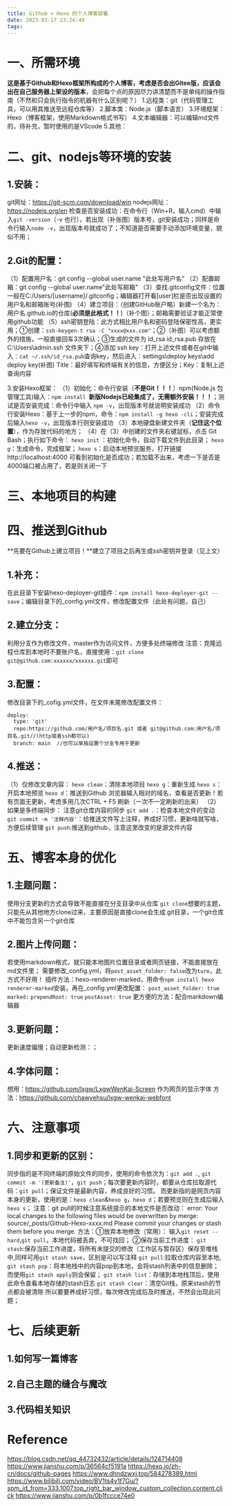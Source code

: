 ```yaml
---
title: Github + Hexo 的个人博客部署
date: 2023-03-17 23:24:49
tags:
---
```

一、所需环境
====


**这是基于Github和Hexo框架所构成的个人博客，考虑是否会出Gitee版，应该会出在自己服务器上架设的版本**，会把每个点的原因尽力讲清楚而不是单纯的操作指南（不然和只会执行指令的机器有什么区别呢？）
1.远程类：git（代码管理工具，可以用其推送至远程仓库等）
2.脚本类：Node.js（脚本语言）
3.环境框架：Hexo（博客框架，使用Markdown格式书写）
4.文本编辑器：可以编辑md文件的，待补充，暂时使用的是VScode
5.其他：


二、git、nodejs等环境的安装
====

1.安装：
---

git网址：https://git-scm.com/download/win
nodejs网址：https://nodejs.org/en
检查是否安装成功：在命令行（Win+R，输入cmd）中输入`git -version`（-v 也行），若出现（补张图）版本号，git安装成功；同样是命令行输入`node -v`，出现版本号就成功了；不知道是否需要手动添加环境变量，貌似不用；

2.Git的配置：
---

（1）配置用户名：git config --global user.name "此处写用户名"
（2）配置邮箱：git config --global user.name"此处写邮箱"
（3）查找.gitconfig文件：位置一般在C:/Users/[username]/.gitconfig；编辑器打开看\[user\]栏是否出现设置的用户名和邮箱账号(补图)
（4）建立项目：（创建GitHub账户略）新建一个名为：用户名.github.io的仓库(**必须是此格式！！**)（补个图）；邮箱需要验证才能正常使用github功能
（5）ssh密钥登陆：此方式相比用户名和密码登陆保密性高，更实用；①创建：`ssh-keygen-t rsa -C "xxxx@xxx.com"`；②（补图）可以考虑额外的措施，一般直接回车3次确认；③生成的文件为 id_rsa id_rsa.pub 存放在 C:\Users\admin.ssh 文件夹下；④添加 ssh key：打开上述文件或者在git中输入：`cat ~/.ssh/id_rsa.pub`查询key，然后进入：settings\deploy keys\add deploy key(补图) Title：最好填写和终端有关的信息，方便区分；Key：复制上述查询内容

3.安装Hexo框架：
（1）初始化：命令行安装（**不是Git！！！**）npm(Node.js 包管理工具)输入：`npm install `**新版Nodejs已经集成了，无需额外安装！！！**；测试是否安装完成：命令行中输入 `npm -v`，出现版本号就说明安装成功
（2）命令行安装Hexo：基于上一步的npm，命令：`npm install -g hexo -cli`；安装完成后输入`hexo -v`，出现版本行则安装成功
（3）本地硬盘新建文件夹（**记住这个位置**），作为存放代码的地方；
（4）在（3）中创建的文件夹右键鼠标，点击 Git Bash；执行如下命令：
`hexo init` ：初始化命令，自动下载文件到此目录；
`hexo g`：生成命令，完成框架； 
`hexo s`：启动本地预览服务，打开链接 http://localhost:4000  可看到初始化是否成功；若加载不出来，考虑一下是否是4000端口被占用了，若是则关闭一下

三、本地项目的构建
=====


四、推送到Github
======

**先要在Github上建立项目！**建立了项目之后再生成ssh密钥并登录（见上文）


1.补充：
---

在此目录下安装hexo-deployer-git插件：`npm install hexo-deployer-git --save`；编辑目录下的_config.yml文件，修改配置文件（此处有问题，自己）

2.建立分支：
---

利用分支作为修改文件，master作为访问文件，方便多处终端修改
注意：克隆远程仓库到本地时不要账户名，直接使用：`git clone git@github.com:xxxxxx/xxxxxx.git`即可

3.配置：
---

修改目录下的_cofig.yml文件，在文件末尾修改配置文件：
```
deploy:
  type: 'git'
  repo:https://github.com/用户名/项目名.git 或者 git@github.com:用户名/项目名.git//(http或者ssh都可以)
  branch: main  //也可以单独设置个分支专用于更新

```

4.推送：
---
（1）仅修改文章内容：
`hexo clean`：清除本地项目
`hexo g`：重新生成
`hexo s`：开启本地预览
`hexo d`：推送到Github
浏览器输入相对的域名，查看是否更新！若有页面无更新，考虑多用几次CTRL + F5 刷新（一次不一定刷新的出来）
（2）如果是多终端同步：
注意git仓库内容的同步
`git add .`：检查本地文件的变动
`git commit -m '注释内容'`：给推送文件写上注释，养成好习惯，更新啥就写啥，方便后续管理
`git push`:推送到github，注意这里改变的是源文件内容

五、博客本身的优化
=======

1.主题问题：
---

使用分支更新的方式会导致不能直接在分支目录中从仓库 `git clone`想要的主题，只能先从其他地方clone过来，主要原因是直接clone会生成.git目录，一个git仓库中不能包含另一个git仓库

2.图片上传问题：
---

若使用markdown格式，就只能本地图片位置目录或者网页链接，不能直接放在md文件里；
需要修改_config.yml，将`post_asset_folder: false`改为`ture`，此方式不好用！
插件方法：hexo-renderer-marked，用命令`npm install hexo renderer-marked`安装，再在_config.yml更改配置：
`post_asset_folder: true`
`marked:`
  `prependRoot: true`
  `postAsset: true`
更方便的方法：配合markdown编辑器

3.更新问题：
---

更新速度偏慢；自动更新检测：；

4.字体问题：
---

想用：https://github.com/lxgw/LxgwWenKai-Screen 作为网页的显示字体
方法：https://github.com/chawyehsu/lxgw-wenkai-webfont


六、注意事项
======

1.同步和更新的区别：
---

同步指的是不同终端的原始文件的同步，使用的命令依次为：`git add .`, `git commit -m '(更新备注)'`，`git push`；每次要更新内容时，都要从仓库拉取源代码：`git pull`；保证文件是最新内容，养成良好的习惯。
而更新指的是网页内容本身的更新，使用的是：`hexo clean`&`hexo g`，`hexo d`；若要预览则在生成后输入`hexo s`；
注意：git pull的时候注意系统提示的本地文件是否改动：
error: Your local changes to the following files would be overwritten by merge:
        source/_posts/Github-Hexo-xxxx.md
Please commit your changes or stash them before you merge.
方法：①放弃本地修改（常用）：
输入`git reset --hard`,`git pull`，本地代码被丢弃，不可找回；
②保存当前工作进度：
`git stash`:保存当前工作进度，将所有未提交的修改（工作区与暂存区）保存至堆栈中,同样可用`git stash save`，区别是可以写注释
`git pull`:拉取仓库内容至本地,
`git stash pop`：将本地栈中的内容pop到本地，会将stash列表中的信息删除；而使用`git stash apply`则会保留；
`git stash list`：存储到本地栈顶后，使用此命令查看本地存储的stash日志
`git stash clear`：清空Git栈，原来stash的节点都会被清除
所以要要养成好习惯，每次修改完成后及时推送，不然会出现此问题；


七、后续更新
=======

1.如何写一篇博客
---
2.自己主题的缝合与魔改
---
3.代码相关知识
---
Reference
=======

https://blog.csdn.net/qq_44732432/article/details/124714408
https://www.jianshu.com/p/36564cf5191a
https://hexo.io/zh-cn/docs/github-pages
https://www.dhndzwxj.top/584278389.html
https://www.bilibili.com/video/BV1ts4y1f7Gu/?spm_id_from=333.1007.top_right_bar_window_custom_collection.content.click
https://www.jianshu.com/p/0b1fccce74e0